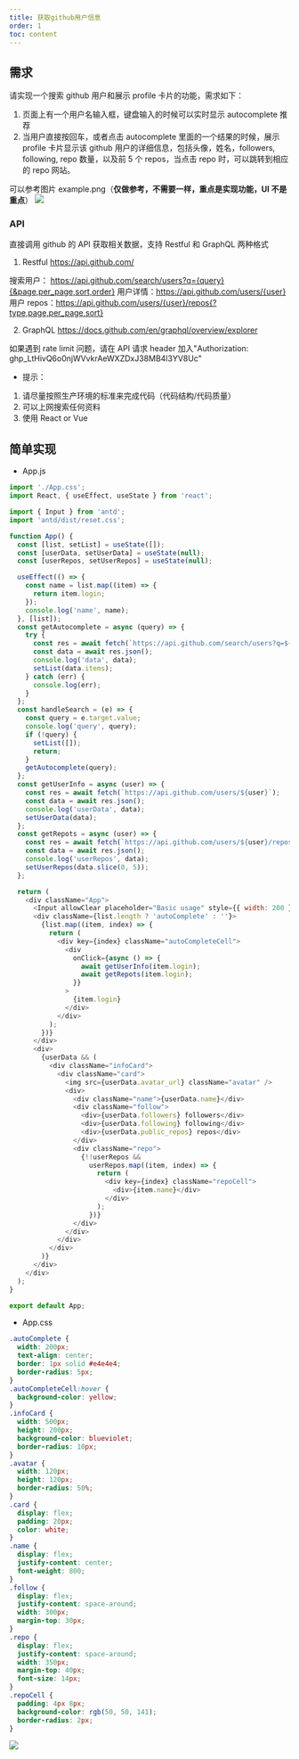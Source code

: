 ```yaml
---
title: 获取github用户信息
order: 1
toc: content
---
```


## 需求

请实现一个搜索 github 用户和展示 profile 卡片的功能，需求如下：

1. 页面上有一个用户名输入框，键盘输入的时候可以实时显示 autocomplete 推荐
2. 当用户直接按回车，或者点击 autocomplete 里面的一个结果的时候，展示 profile 卡片显示该 github 用户的详细信息，包括头像，姓名，followers, following, repo 数量，以及前 5 个 repos，当点击 repo 时，可以跳转到相应的 repo 网站。

可以参考图片 example.png（**仅做参考，不需要一样，重点是实现功能，UI 不是重点**） <img src='./example.png' />

### API

直接调用 github 的 API 获取相关数据，支持 Restful 和 GraphQL 两种格式

1. Restful https://api.github.com/

搜索用户： https://api.github.com/search/users?q={query}{&page,per_page,sort,order} 用户详情：https://api.github.com/users/{user} 用户 repos：https://api.github.com/users/{user}/repos{?type,page,per_page,sort}

2. GraphQL https://docs.github.com/en/graphql/overview/explorer

如果遇到 rate limit 问题，请在 API 请求 header 加入"Authorization: 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"

- 提示：

1. 请尽量按照生产环境的标准来完成代码（代码结构/代码质量）
2. 可以上网搜索任何资料
3. 使用 React or Vue

## 简单实现

- App.js

```js
import './App.css';
import React, { useEffect, useState } from 'react';

import { Input } from 'antd';
import 'antd/dist/reset.css';

function App() {
  const [list, setList] = useState([]);
  const [userData, setUserData] = useState(null);
  const [userRepos, setUserRepos] = useState(null);

  useEffect(() => {
    const name = list.map((item) => {
      return item.login;
    });
    console.log('name', name);
  }, [list]);
  const getAutocomplete = async (query) => {
    try {
      const res = await fetch(`https://api.github.com/search/users?q=${query}`);
      const data = await res.json();
      console.log('data', data);
      setList(data.items);
    } catch (err) {
      console.log(err);
    }
  };
  const handleSearch = (e) => {
    const query = e.target.value;
    console.log('query', query);
    if (!query) {
      setList([]);
      return;
    }
    getAutocomplete(query);
  };
  const getUserInfo = async (user) => {
    const res = await fetch(`https://api.github.com/users/${user}`);
    const data = await res.json();
    console.log('userData', data);
    setUserData(data);
  };
  const getRepots = async (user) => {
    const res = await fetch(`https://api.github.com/users/${user}/repos`);
    const data = await res.json();
    console.log('userRepos', data);
    setUserRepos(data.slice(0, 5));
  };

  return (
    <div className="App">
      <Input allowClear placeholder="Basic usage" style={{ width: 200 }} onChange={handleSearch} />
      <div className={list.length ? 'autoComplete' : ''}>
        {list.map((item, index) => {
          return (
            <div key={index} className="autoCompleteCell">
              <div
                onClick={async () => {
                  await getUserInfo(item.login);
                  await getRepots(item.login);
                }}
              >
                {item.login}
              </div>
            </div>
          );
        })}
      </div>
      <div>
        {userData && (
          <div className="infoCard">
            <div className="card">
              <img src={userData.avatar_url} className="avatar" />
              <div>
                <div className="name">{userData.name}</div>
                <div className="follow">
                  <div>{userData.followers} followers</div>
                  <div>{userData.following} following</div>
                  <div>{userData.public_repos} repos</div>
                </div>
                <div className="repo">
                  {!!userRepos &&
                    userRepos.map((item, index) => {
                      return (
                        <div key={index} className="repoCell">
                          <div>{item.name}</div>
                        </div>
                      );
                    })}
                </div>
              </div>
            </div>
          </div>
        )}
      </div>
    </div>
  );
}

export default App;
```

- App.css

```css
.autoComplete {
  width: 200px;
  text-align: center;
  border: 1px solid #e4e4e4;
  border-radius: 5px;
}
.autoCompleteCell:hover {
  background-color: yellow;
}
.infoCard {
  width: 500px;
  height: 200px;
  background-color: blueviolet;
  border-radius: 10px;
}
.avatar {
  width: 120px;
  height: 120px;
  border-radius: 50%;
}
.card {
  display: flex;
  padding: 20px;
  color: white;
}
.name {
  display: flex;
  justify-content: center;
  font-weight: 800;
}
.follow {
  display: flex;
  justify-content: space-around;
  width: 300px;
  margin-top: 30px;
}
.repo {
  display: flex;
  justify-content: space-around;
  width: 350px;
  margin-top: 40px;
  font-size: 14px;
}
.repoCell {
  padding: 4px 8px;
  background-color: rgb(50, 50, 141);
  border-radius: 2px;
}
```

<img src='./r.png' />
